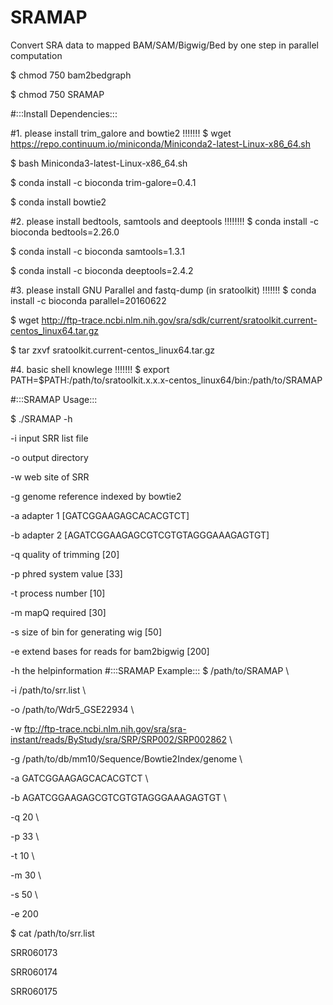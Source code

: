 # SRAMAP
Convert SRA data to mapped BAM/SAM/Bigwig/Bed by one step in parallel computation

$ chmod 750 bam2bedgraph

$ chmod 750 SRAMAP

#:::Install Dependencies:::

#1. please install trim_galore and bowtie2 !!!!!!!
$ wget https://repo.continuum.io/miniconda/Miniconda2-latest-Linux-x86_64.sh

$ bash Miniconda3-latest-Linux-x86_64.sh

$ conda install -c bioconda trim-galore=0.4.1

$ conda install bowtie2

#2. please install bedtools, samtools and deeptools !!!!!!!!
$ conda install -c bioconda bedtools=2.26.0

$ conda install -c bioconda samtools=1.3.1

$ conda install -c bioconda deeptools=2.4.2

#3. please install GNU Parallel and fastq-dump (in sratoolkit) !!!!!!!
$ conda install -c bioconda parallel=20160622

$ wget http://ftp-trace.ncbi.nlm.nih.gov/sra/sdk/current/sratoolkit.current-centos_linux64.tar.gz

$ tar zxvf sratoolkit.current-centos_linux64.tar.gz

#4. basic shell knowlege !!!!!!!
$ export PATH=$PATH:/path/to/sratoolkit.x.x.x-centos_linux64/bin:/path/to/SRAMAP

#:::SRAMAP Usage:::

$ ./SRAMAP -h

-i input SRR list file

-o output directory

-w web site of SRR

-g genome reference indexed by bowtie2

-a adapter 1 [GATCGGAAGAGCACACGTCT]

-b adapter 2 [AGATCGGAAGAGCGTCGTGTAGGGAAAGAGTGT]

-q quality of trimming [20]

-p phred system value [33]

-t process number [10]

-m mapQ required [30]

-s size of bin for generating wig [50]

-e extend bases for reads for bam2bigwig [200]

-h the helpinformation
#:::SRAMAP Example:::
$ /path/to/SRAMAP \

-i /path/to/srr.list \

-o /path/to/Wdr5_GSE22934 \

-w ftp://ftp-trace.ncbi.nlm.nih.gov/sra/sra-instant/reads/ByStudy/sra/SRP/SRP002/SRP002862 \

-g /path/to/db/mm10/Sequence/Bowtie2Index/genome \

-a GATCGGAAGAGCACACGTCT \

-b AGATCGGAAGAGCGTCGTGTAGGGAAAGAGTGT \

-q 20 \

-p 33 \

-t 10 \

-m 30 \

-s 50 \

-e 200

$ cat /path/to/srr.list

SRR060173

SRR060174

SRR060175


